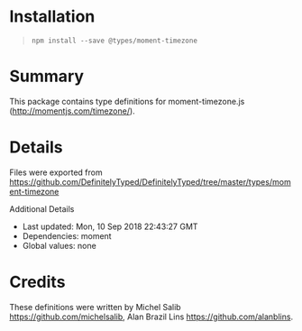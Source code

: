 # Installation
> `npm install --save @types/moment-timezone`

# Summary
This package contains type definitions for moment-timezone.js (http://momentjs.com/timezone/).

# Details
Files were exported from https://github.com/DefinitelyTyped/DefinitelyTyped/tree/master/types/moment-timezone

Additional Details
 * Last updated: Mon, 10 Sep 2018 22:43:27 GMT
 * Dependencies: moment
 * Global values: none

# Credits
These definitions were written by Michel Salib <https://github.com/michelsalib>, Alan Brazil Lins <https://github.com/alanblins>.
